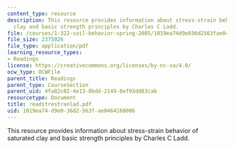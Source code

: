 ```yaml
---
content_type: resource
description: This resource provides information about stress-strain behavior of saturated
  clay and basic strength principles by Charles C Ladd.
file: /courses/1-322-soil-behavior-spring-2005/1019ea74d9e036d2563fae0464168006_readstrestranlad.pdf
file_size: 2375026
file_type: application/pdf
learning_resource_types:
- Readings
license: https://creativecommons.org/licenses/by-nc-sa/4.0/
ocw_type: OCWFile
parent_title: Readings
parent_type: CourseSection
parent_uid: 4fa82c02-4e13-8bdd-2149-8ef93dd83cab
resourcetype: Document
title: readstrestranlad.pdf
uid: 1019ea74-d9e0-36d2-563f-ae0464168006
---
```

This resource provides information about stress-strain behavior of saturated clay and basic strength principles by Charles C Ladd.
